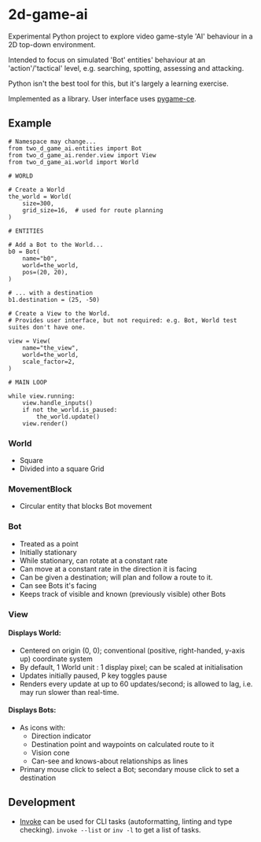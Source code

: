 # 2d-game-ai

Experimental Python project to explore video game-style 'AI' behaviour in a 2D top-down
environment.

Intended to focus on simulated 'Bot' entities'  behaviour at an 'action'/'tactical'
level, e.g. searching, spotting, assessing and attacking.

Python isn't the best tool for this, but it's largely a learning exercise.

Implemented as a library. User interface uses [pygame-ce](https://pyga.me/).


## Example

```
# Namespace may change...
from two_d_game_ai.entities import Bot
from two_d_game_ai.render.view import View
from two_d_game_ai.world import World

# WORLD

# Create a World
the_world = World(
    size=300,
    grid_size=16,  # used for route planning
)

# ENTITIES

# Add a Bot to the World...
b0 = Bot(
    name="b0",
    world=the_world,
    pos=(20, 20),
)

# ... with a destination
b1.destination = (25, -50)

# Create a View to the World.
# Provides user interface, but not required: e.g. Bot, World test suites don't have one.

view = View(
    name="the_view",
    world=the_world,
    scale_factor=2,
)

# MAIN LOOP

while view.running:
    view.handle_inputs()
    if not the_world.is_paused:
        the_world.update()
    view.render()
```


### World

- Square
- Divided into a square Grid


### MovementBlock

- Circular entity that blocks Bot movement


### Bot

- Treated as a point
- Initially stationary
- While stationary, can rotate at a constant rate
- Can move at a constant rate in the direction it is facing
- Can be given a destination; will plan and follow a route to it.
- Can see Bots it's facing
- Keeps track of visible and known (previously visible) other Bots


### View

#### Displays World:

- Centered on origin (0, 0); conventional (positive, right-handed, y-axis up) coordinate system
- By default, 1 World unit : 1 display pixel; can be scaled at initialisation
- Updates initially paused, P key toggles pause
- Renders every update at up to 60 updates/second; is allowed to lag, i.e. may run slower than real-time.

#### Displays Bots:

- As icons with:
  - Direction indicator
  - Destination point and waypoints on calculated route to it
  - Vision cone
  - Can-see and knows-about relationships as lines
- Primary mouse click to select a Bot; secondary mouse click to set a destination


## Development

- [Invoke](https://www.pyinvoke.org/) can be used for CLI tasks (autoformatting, linting
and type checking).
  `invoke --list` or `inv -l` to get a list of tasks.
